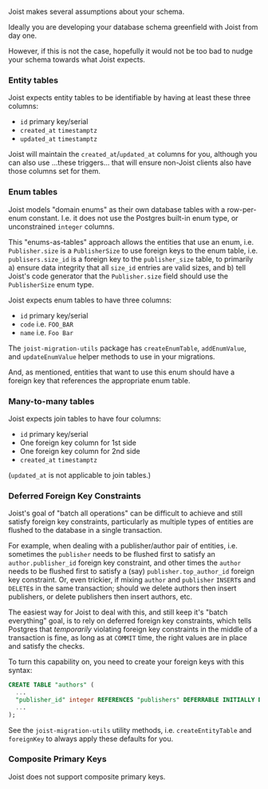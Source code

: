 
Joist makes several assumptions about your schema.

Ideally you are developing your database schema greenfield with Joist from day one.

However, if this is not the case, hopefully it would not be too bad to nudge your schema towards what Joist expects.

### Entity tables

Joist expects entity tables to be identifiable by having at least these three columns:

* `id` primary key/serial
* `created_at` `timestamptz`
* `updated_at` `timestamptz`

Joist will maintain the `created_at`/`updated_at` columns for you, although you can also use ...these triggers... that will ensure non-Joist clients also have those columns set for them.

### Enum tables

Joist models "domain enums" as their own database tables with a row-per-enum constant. I.e. it does not use the Postgres built-in enum type, or unconstrained `integer` columns.

This "enums-as-tables" approach allows the entities that use an enum, i.e. `Publisher.size` is a `PublisherSize` to use foreign keys to the enum table, i.e. `publisers.size_id` is a foreign key to the `publisher_size` table, to primarily a) ensure data integrity that all `size_id` entries are valid sizes, and b) tell Joist's code generator that the `Publisher.size` field should use the `PublisherSize` enum type.

Joist expects enum tables to have three columns:

* `id` primary key/serial
* `code` i.e. `FOO_BAR`
* `name` i.e. `Foo Bar`

The `joist-migration-utils` package has `createEnumTable`, `addEnumValue`, and `updateEnumValue` helper methods to use in your migrations.

And, as mentioned, entities that want to use this enum should have a foreign key that references the appropriate enum table.

### Many-to-many tables

Joist expects join tables to have four columns:

* `id` primary key/serial
* One foreign key column for 1st side
* One foreign key column for 2nd side
* `created_at` `timestamptz`

(`updated_at` is not applicable to join tables.)

### Deferred Foreign Key Constraints

Joist's goal of "batch all operations" can be difficult to achieve and still satisfy foreign key constraints, particularly as multiple types of entities are flushed to the database in a single transaction.

For example, when dealing with a publisher/author pair of entities, i.e. sometimes the `publisher` needs to be flushed first to satisfy an `author.publisher_id` foreign key constraint, and other times the `author` needs to be flushed first to satisfy a (say) `publisher.top_author_id` foreign key constraint. Or, even trickier, if mixing `author` and `publisher` `INSERT`s and `DELETE`s in the same transaction; should we delete authors then insert publishers, or delete publishers then insert authors, etc.

The easiest way for Joist to deal with this, and still keep it's "batch everything" goal, is to rely on deferred foreign key constraints, which tells Postgres that _temporarily_ violating foreign key constraints in the middle of a transaction is fine,
as long as at `COMMIT` time, the right values are in place and satisfy the checks.

To turn this capability on, you need to create your foreign keys with this syntax:

```sql
CREATE TABLE "authors" (
  ...
  "publisher_id" integer REFERENCES "publishers" DEFERRABLE INITIALLY DEFERRED,
  ...
);
``` 

See the `joist-migration-utils` utility methods, i.e. `createEntityTable` and `foreignKey` to always apply these defaults for you.

### Composite Primary Keys

Joist does not support composite primary keys.
